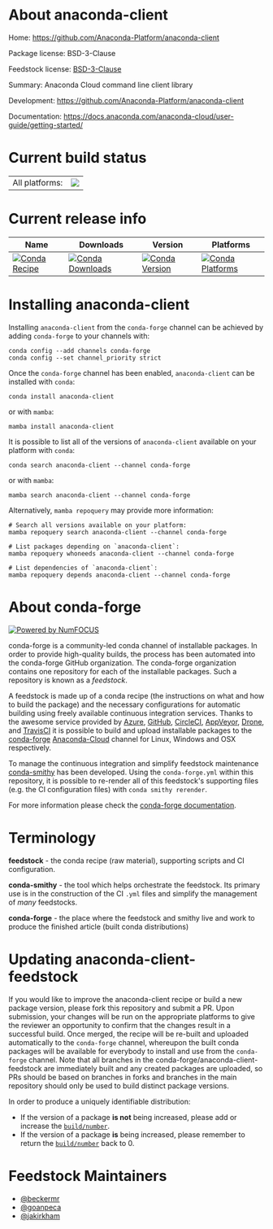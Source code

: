 About anaconda-client
=====================

Home: https://github.com/Anaconda-Platform/anaconda-client

Package license: BSD-3-Clause

Feedstock license: [BSD-3-Clause](https://github.com/conda-forge/anaconda-client-feedstock/blob/main/LICENSE.txt)

Summary: Anaconda Cloud command line client library

Development: https://github.com/Anaconda-Platform/anaconda-client

Documentation: https://docs.anaconda.com/anaconda-cloud/user-guide/getting-started/

Current build status
====================


<table><tr><td>All platforms:</td>
    <td>
      <a href="https://dev.azure.com/conda-forge/feedstock-builds/_build/latest?definitionId=2684&branchName=main">
        <img src="https://dev.azure.com/conda-forge/feedstock-builds/_apis/build/status/anaconda-client-feedstock?branchName=main">
      </a>
    </td>
  </tr>
</table>

Current release info
====================

| Name | Downloads | Version | Platforms |
| --- | --- | --- | --- |
| [![Conda Recipe](https://img.shields.io/badge/recipe-anaconda--client-green.svg)](https://anaconda.org/conda-forge/anaconda-client) | [![Conda Downloads](https://img.shields.io/conda/dn/conda-forge/anaconda-client.svg)](https://anaconda.org/conda-forge/anaconda-client) | [![Conda Version](https://img.shields.io/conda/vn/conda-forge/anaconda-client.svg)](https://anaconda.org/conda-forge/anaconda-client) | [![Conda Platforms](https://img.shields.io/conda/pn/conda-forge/anaconda-client.svg)](https://anaconda.org/conda-forge/anaconda-client) |

Installing anaconda-client
==========================

Installing `anaconda-client` from the `conda-forge` channel can be achieved by adding `conda-forge` to your channels with:

```
conda config --add channels conda-forge
conda config --set channel_priority strict
```

Once the `conda-forge` channel has been enabled, `anaconda-client` can be installed with `conda`:

```
conda install anaconda-client
```

or with `mamba`:

```
mamba install anaconda-client
```

It is possible to list all of the versions of `anaconda-client` available on your platform with `conda`:

```
conda search anaconda-client --channel conda-forge
```

or with `mamba`:

```
mamba search anaconda-client --channel conda-forge
```

Alternatively, `mamba repoquery` may provide more information:

```
# Search all versions available on your platform:
mamba repoquery search anaconda-client --channel conda-forge

# List packages depending on `anaconda-client`:
mamba repoquery whoneeds anaconda-client --channel conda-forge

# List dependencies of `anaconda-client`:
mamba repoquery depends anaconda-client --channel conda-forge
```


About conda-forge
=================

[![Powered by
NumFOCUS](https://img.shields.io/badge/powered%20by-NumFOCUS-orange.svg?style=flat&colorA=E1523D&colorB=007D8A)](https://numfocus.org)

conda-forge is a community-led conda channel of installable packages.
In order to provide high-quality builds, the process has been automated into the
conda-forge GitHub organization. The conda-forge organization contains one repository
for each of the installable packages. Such a repository is known as a *feedstock*.

A feedstock is made up of a conda recipe (the instructions on what and how to build
the package) and the necessary configurations for automatic building using freely
available continuous integration services. Thanks to the awesome service provided by
[Azure](https://azure.microsoft.com/en-us/services/devops/), [GitHub](https://github.com/),
[CircleCI](https://circleci.com/), [AppVeyor](https://www.appveyor.com/),
[Drone](https://cloud.drone.io/welcome), and [TravisCI](https://travis-ci.com/)
it is possible to build and upload installable packages to the
[conda-forge](https://anaconda.org/conda-forge) [Anaconda-Cloud](https://anaconda.org/)
channel for Linux, Windows and OSX respectively.

To manage the continuous integration and simplify feedstock maintenance
[conda-smithy](https://github.com/conda-forge/conda-smithy) has been developed.
Using the ``conda-forge.yml`` within this repository, it is possible to re-render all of
this feedstock's supporting files (e.g. the CI configuration files) with ``conda smithy rerender``.

For more information please check the [conda-forge documentation](https://conda-forge.org/docs/).

Terminology
===========

**feedstock** - the conda recipe (raw material), supporting scripts and CI configuration.

**conda-smithy** - the tool which helps orchestrate the feedstock.
                   Its primary use is in the construction of the CI ``.yml`` files
                   and simplify the management of *many* feedstocks.

**conda-forge** - the place where the feedstock and smithy live and work to
                  produce the finished article (built conda distributions)


Updating anaconda-client-feedstock
==================================

If you would like to improve the anaconda-client recipe or build a new
package version, please fork this repository and submit a PR. Upon submission,
your changes will be run on the appropriate platforms to give the reviewer an
opportunity to confirm that the changes result in a successful build. Once
merged, the recipe will be re-built and uploaded automatically to the
`conda-forge` channel, whereupon the built conda packages will be available for
everybody to install and use from the `conda-forge` channel.
Note that all branches in the conda-forge/anaconda-client-feedstock are
immediately built and any created packages are uploaded, so PRs should be based
on branches in forks and branches in the main repository should only be used to
build distinct package versions.

In order to produce a uniquely identifiable distribution:
 * If the version of a package **is not** being increased, please add or increase
   the [``build/number``](https://docs.conda.io/projects/conda-build/en/latest/resources/define-metadata.html#build-number-and-string).
 * If the version of a package **is** being increased, please remember to return
   the [``build/number``](https://docs.conda.io/projects/conda-build/en/latest/resources/define-metadata.html#build-number-and-string)
   back to 0.

Feedstock Maintainers
=====================

* [@beckermr](https://github.com/beckermr/)
* [@goanpeca](https://github.com/goanpeca/)
* [@jakirkham](https://github.com/jakirkham/)


<!-- dummy commit to enable rerendering -->

